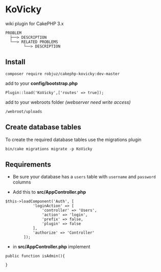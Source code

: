 # KoVicky
wiki plugin for CakePHP 3.x
````
PROBLEM
  ├──> DESCRIPTION
  └──> RELATED PROBLEMS
        └──> DESCRIPTION
````
## Install

    composer require robjuz/cakephp-kovicky:dev-master

add to your __config/bootstrap.php__

    Plugin::load('KoVicky',['routes' => true]);
    
add to your webroots folder _(webserver need write access)_

    /webroot/uploads

## Create database tables

To create the required database tables use the migrations plugin

    bin/cake migrations migrate -p KoVicky
    
## Requirements

* Be sure your database has a ```` users ```` table with ```` username ```` and ```` password ```` columns

* Add this to __src/AppController.php__
````
$this->loadComponent('Auth', [
            'loginAction' => [
                'controller' => 'Users',
                'action' => 'login',
                'prefix' => false,
                'plugin' => false
            ],
            'authorize' => 'Controller'
        ]);
````

* in __src/AppController.php__ implement 
````
public function isAdmin(){

}
````
